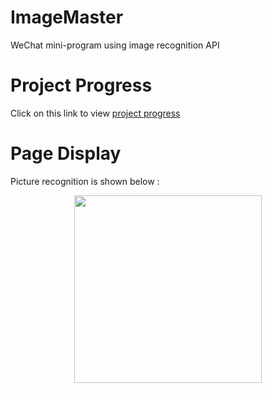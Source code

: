 # ImageMaster
WeChat mini-program using image recognition API

# Project Progress
Click on this link to view [project progress](https://github.com/ZHJ0125/ImageMaster/projects/1)

# Page Display
Picture recognition is shown below : 
<div align=center><img width="300" height="300" src="https://github.com/ZHJ0125/ImageMaster/blob/master/Project_Data/WeChat_Image.jpg"/></div>

